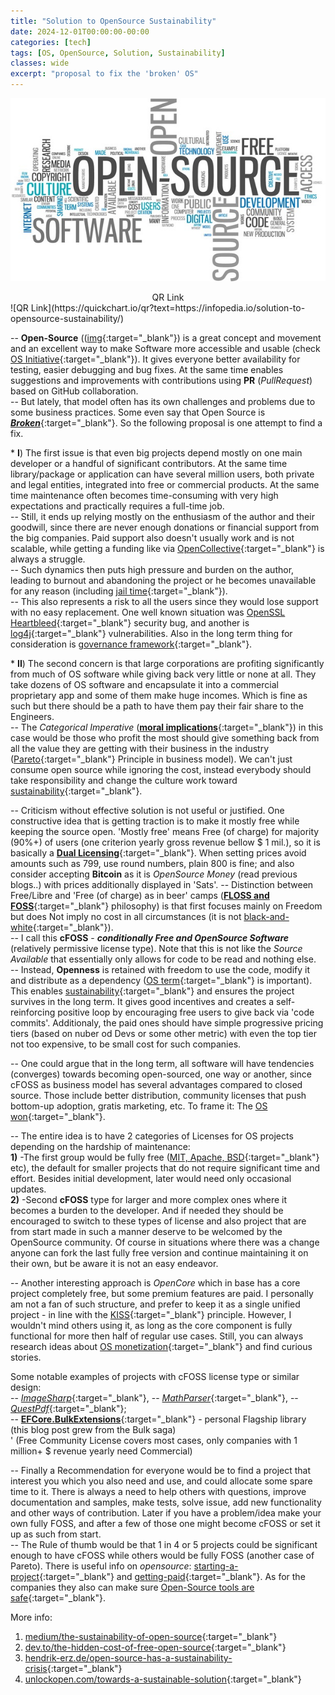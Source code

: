 ```yaml
---
title: "Solution to OpenSource Sustainability"
date: 2024-12-01T00:00:00-00:00
categories: [tech]
tags: [OS, OpenSource, Solution, Sustainability]
classes: wide
excerpt: "proposal to fix the 'broken' OS"
---
```


![/solution-to-opensource-sustainability](https://raw.githubusercontent.com/borisdj/borisdj.github.io/main/assets/images/solution-to-opensource-sustainability/OS2.jpg)

<center>QR Link</center>
![QR Link](https://quickchart.io/qr?text=https://infopedia.io/solution-to-opensource-sustainability/)

-- **Open-Source** (([img](https://3dnature.com/downloads/open-source/){:target="_blank"}) is a great concept and movement and an excellent way to make Software more accessible and usable (check [OS Initiative](https://opensource.org/){:target="_blank"}). It gives everyone better availability for testing, easier debugging and bug fixes. At the same time enables suggestions and improvements with contributions using **PR** (*PullRequest*) based on GitHub collaboration.  
-- But lately, that model often has its own challenges and problems due to some business practices. Some even say that Open Source is [***Broken***](https://www.forbes.com/sites/adrianbridgwater/2019/11/11/is-open-source-broken/?sh=18721f5fd560){:target="_blank"}. So the following proposal is one attempt to find a fix.  

 \* **I**) The first issue is that even big projects depend mostly on one main developer or a handful of significant contributors. At the same time library/package or application can have several million users, both private and legal entities, integrated into free or commercial products. At the same time maintenance often becomes time-consuming with very high expectations and practically requires a full-time job.  
-- Still, it ends up relying mostly on the enthusiasm of the author and their goodwill, since there are never enough donations or financial support from the big companies. Paid support also doesn't usually work and is not scalable, while getting a funding like via [OpenCollective](https://blog.opencollective.com/funds-for-open-source/){:target="_blank"} is always a struggle.  
-- Such dynamics then puts high pressure and burden on the author, leading to burnout and abandoning the project or he becomes unavailable for any reason (including [jail time](https://www.theregister.com/2023/02/15/corejs_russia_open_source/){:target="_blank"}).  
-- This also represents a risk to all the users since they would lose support with no easy replacement. One well known situation was [OpenSSL Heartbleed](https://heartbleed.com/){:target="_blank"} security bug, and another is [log4j](https://medium.com/readme/ghosts-of-log4j-open-source-vulnerabilities-confound-software-developers-e81b931560){:target="_blank"} vulnerabilities. Also in the long term thing for consideration is [governance framework](https://stackoverflow.blog/2020/09/09/open-source-governance-benevolent-dictator-or-decision-by-committee/){:target="_blank"}.

 \* **II**) The second concern is that large corporations are profiting significantly from much of OS software while giving back very little or none at all. They take dozens of OS software and encapsulate it into a commercial proprietary app and some of them make huge incomes. Which is fine as such but there should be a path to have them pay their fair share to the Engineers.  
-- The *Categorical Imperative* ([**moral implications**](https://dev.to/degoodmanwilson/open-source-is-broken-g60){:target="_blank"}) in this case would be those who profit the most should give something back from all the value they are getting with their business in the industry ([Pareto](https://en.wikipedia.org/wiki/Pareto_principle){:target="_blank"} Principle in business model). We can't just consume open source while ignoring the cost, instead everybody should take responsibility and change the culture work toward [sustainability](https://techcrunch.com/2018/06/23/open-source-sustainability/){:target="_blank"}.

-- Criticism without effective solution is not useful or justified. One constructive idea that is getting traction is to make it mostly free while keeping the source open. 'Mostly free' means Free (of charge) for majority (90%+) of users (one criterion yearly gross revenue bellow $ 1 mil.), so it is basically a [**Dual Licensing**](https://duallicensing.com/){:target="_blank"}. When setting prices avoid amounts such as 799, use round numbers, plain 800 is fine; and also consider accepting **Bitcoin** as it is *OpenSource Money* (read previous blogs..) with prices additionally displayed in 'Sats'.
-- Distinction between Free/Libre and 'Free (of charge) as in beer' camps ([**FLOSS and FOSS**](https://www.gnu.org/philosophy/floss-and-foss.en.html){:target="_blank"} philosophy) is that first focuses mainly on Freedom but does Not imply no cost in all circumstances (it is not [black-and-white](https://nadh.in/blog/open-source-is-not-broken/){:target="_blank"}).  
-- I call this **cFOSS** - ***conditionally Free and OpenSource Software*** (relatively permissive license type). Note that this is not like the *Source Available* that essentially only allows for code to be read and nothing else.  
-- Instead, **Openness** is retained with freedom to use the code, modify it and distribute as a dependency ([OS term](https://danb.me/blog/why-open-source-term-is-important/){:target="_blank"} is important). This enables [sustainability](https://thenewstack.io/this-week-in-programming-a-manifesto-for-sustainable-open-source-development/){:target="_blank"} and ensures the project survives in the long term. It gives good incentives and creates a self-reinforcing positive loop by encouraging free users to give back via 'code commits'. Additionaly, the paid ones should have simple progressive pricing tiers (based on nuber od Devs or some other metric) with even the top tier not too expensive, to be small cost for such companies.  

-- One could argue that in the long term, all software will have tendencies (converges) towards becoming open-sourced, one way or another, since cFOSS as business model has several advantages compared to closed source. Those include better distribution, community licenses that push bottom-up adoption, gratis marketing, etc. To frame it: The [OS won](https://aaronstannard.com/sustainable-open-source-software/){:target="_blank"}.

-- The entire idea is to have 2 categories of Licenses for OS projects depending on the hardship of maintenance:  
**1)** \-The first group would be fully free ([MIT, Apache, BSD](https://opensource.stackexchange.com/questions/11109/what-are-the-practical-differences-between-mit-apache-and-bsd-licenses){:target="_blank"} etc), the default for smaller projects that do not require significant time and effort. Besides initial development, later would need only occasional updates.  
**2)** \-Second **cFOSS** type for larger and more complex ones where it becomes a burden to the developer. And if needed they should be encouraged to switch to these types of license and also project that are from start made in such a manner deserve to be welcomed by the OpenSource community. Of course in situations where there was a change anyone can fork the last fully free version and continue maintaining it on their own, but be aware it is not an easy endeavor.  

-- Another interesting approach is *OpenCore* which in base has a core project completely free, but some premium features are paid. I personally am not a fan of such structure, and prefer to keep it as a single unified project - in line with the [KISS](https://en.wikipedia.org/wiki/KISS_principle){:target="_blank"} principle. However, I wouldn't mind others using it, as long as the core component is fully functional for more then half of regular use cases. Still, you can always research ideas about [OS monetization](https://www.scaleway.com/en/blog/how-to-monetize-your-open-source-project/){:target="_blank"} and find curious stories.  

Some notable examples of projects with cFOSS license type or similar design:  
-- [*ImageSharp*](https://github.com/SixLabors/ImageSharp){:target="_blank"}, -- [*MathParser*](https://github.com/mariuszgromada/MathParser.org-mXparser){:target="_blank"}, -- [*QuestPdf*](https://www.questpdf.com/){:target="_blank"};  
-- [**EFCore.BulkExtensions**](https://github.com/borisdj/EFCore.BulkExtensions){:target="_blank"} - personal Flagship library (this blog post grew from the Bulk saga)  
' (Free Community License covers most cases, only companies with 1 million+ $ revenue yearly need Commercial)

-- Finally a Recommendation for everyone would be to find a project that interest you which you also need and use, and could allocate some spare time to it. There is always a need to help others with questions, improve documentation and samples, make tests, solve issue, add new functionality and other ways of contribution. Later if you have a problem/idea make your own fully FOSS, and after a few of those one might become cFOSS or set it up as such from start.  
-- The Rule of thumb would be that 1 in 4 or 5 projects could be significant enough to have cFOSS while others would be fully FOSS (another case of Pareto). There is useful info on *opensource*: [starting-a-project](https://opensource.guide/starting-a-project/){:target="_blank"} and [getting-paid](https://opensource.guide/getting-paid/){:target="_blank"}. As for the companies they also can make sure [Open-Source tools are safe](https://www.forbes.com/councils/forbestechcouncil/2022/05/10/12-ways-companies-can-ensure-open-source-tools-are-safe-and-sustainable/){:target="_blank"}.

More info:
1. [medium/the-sustainability-of-open-source](https://goldglovecb.medium.com/the-sustainability-of-open-source-7ec0390f58e8){:target="_blank"}  
2. [dev.to/the-hidden-cost-of-free-open-source](https://dev.to/opensauced/the-hidden-cost-of-free-why-open-source-sustainability-matters-1jk7){:target="_blank"}  
3. [hendrik-erz.de/open-source-has-a-sustainability-crisis](https://hendrik-erz.de/post/open-source-has-a-sustainability-crisis){:target="_blank"}  
4. [unlockopen.com/towards-a-sustainable-solution](https://speaking.unlockopen.com/5JrQdv/towards-a-sustainable-solution-to-open-source-sustainability){:target="_blank"}  

